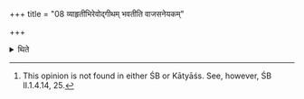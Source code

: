 +++
title = "08 व्याहृतीभिरेवोद्गीथम् भवतीति वाजसनेयकम्"

+++

<details><summary>थिते</summary>

8. The Vājasaneyaka (opinion is that the work of) Udgītha (singing) is done by the sacred utterances (Vyāhr̥tīs) them selves.[^1]  

[^1]: This opinion is not found in either ŚB or Kātyāśs. See, however, ŚB II.1.4.14, 25.
</details>
